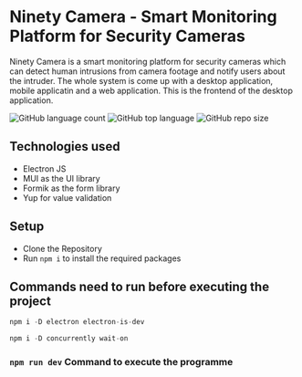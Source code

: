 # Ninety Camera - Smart Monitoring Platform for Security Cameras

Ninety Camera is a smart monitoring platform for security cameras which can detect human intrusions from camera footage and notify users about the intruder. The whole system is come up with a desktop application, mobile applicatin and a web application. This is the frontend of the desktop application.

![GitHub language count](https://img.shields.io/github/languages/count/Ninety-Camera/desktop-frontend)
![GitHub top language](https://img.shields.io/github/languages/top/Ninety-Camera/desktop-frontend)
![GitHub repo size](https://img.shields.io/github/repo-size/Ninety-Camera/desktop-frontend)

## Technologies used
 - Electron JS
 - MUI as the UI library
 - Formik as the form library
 - Yup for value validation
 
## Setup
 - Clone the Repository
 - Run `npm i` to install the required packages

## Commands need to run before executing the project
```js
npm i -D electron electron-is-dev
```
```js
npm i -D concurrently wait-on
```

### `npm run dev` Command to execute the programme
